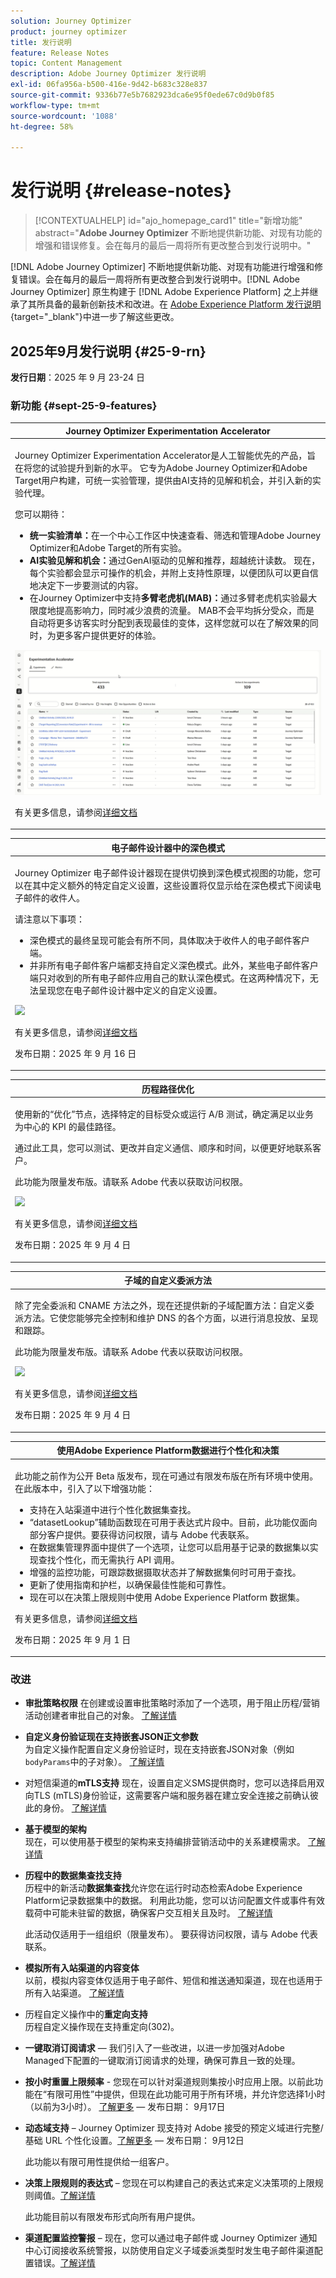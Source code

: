 ```yaml
---
solution: Journey Optimizer
product: journey optimizer
title: 发行说明
feature: Release Notes
topic: Content Management
description: Adobe Journey Optimizer 发行说明
exl-id: 06fa956a-b500-416e-9d42-b683c328e837
source-git-commit: 9336b77e5b7682923dca6e95f0ede67c0d9b0f85
workflow-type: tm+mt
source-wordcount: '1088'
ht-degree: 58%

---
```


# 发行说明 {#release-notes}

>[!CONTEXTUALHELP]
>id="ajo_homepage_card1"
>title="新增功能"
>abstract="**Adobe Journey Optimizer** 不断地提供新功能、对现有功能的增强和错误修复。会在每月的最后一周将所有更改整合到发行说明中。"

[!DNL Adobe Journey Optimizer] 不断地提供新功能、对现有功能进行增强和修复错误。会在每月的最后一周将所有更改整合到发行说明中。[!DNL Adobe Journey Optimizer] 原生构建于 [!DNL Adobe Experience Platform] 之上并继承了其所具备的最新创新技术和改进。在 [Adobe Experience Platform 发行说明](https://experienceleague.adobe.com/docs/experience-platform/release-notes/latest.html?lang=zh-Hans){target="_blank"}中进一步了解这些更改。


## 2025年9月发行说明 {#25-9-rn}

**发行日期**：2025 年 9 月 23-24 日

### 新功能 {#sept-25-9-features}

<!--<table>
<thead>
<tr>
<th><strong>Public API to retrieve journeys</strong><br/></th>
</tr>
</thead>
<tbody>
<tr>
<td>
<p>A new Journey Optimizer API is now available to retrieve journeys and their associated objects such as campaigns and surfaces.</p>
</td>
</tr>
</tbody>
</table>-->

<!--table>
<thead>
<tr>
<th><strong>New Web Push notifications channel</strong><br/></th>
</tr>
</thead>
<tbody>
<tr>
<td>
<p>Adobe Journey Optimizer now supports Web Push notifications, expanding the push channel beyond mobile. You can seamlessly deliver notifications to both mobile and desktop browsers, enabling you to reach customers directly on their devices without requiring an app.</p>
<p>This enhancement allows you to engage users with timely, personalized messages in real time, leveraging the same authoring workflows and targeting capabilities already available for mobile push.</p>
</td>
</tr>
</tbody>
</table-->

<!--table>
<thead>
<tr>
<th><strong>Custom action monitoring and reporting</strong><br/></th>
</tr>
</thead>
<tbody>
<tr>
<td>
<p>Custom action monitoring and reporting is now available. This capability provides better visibility into journey health and execution, including lifecycle status and performance alerts. You can now quickly understand when, where, and why an anomalous situation is occurring in a custom action.</p>
</td>
</tr>
</tbody>
</table-->

<!--<table>
<thead>
<tr>
<th><strong>New source connectors for loyalty apps</strong><br/></th>
</tr>
</thead>
<tbody>
<tr>
<td>
<p>New source connectors are now available in Adobe Experience Platform for the Talon.One, Capillary, and Kobie loyalty apps. These connectors let you seamlessly stream loyalty data into Adobe Experience Platform and leverage these data in Journey Optimizer.</p>
</td>
</tr>
</tbody>
</table>-->

<!--table>
<thead>
<tr>
<th><strong>Journey Agent is here!</strong><br/></th>
</tr>
</thead>
<tbody>
<tr>
<td>
<p>Powered by Adobe Experience Platform Agent Orchestrator, Journey Agent is available in Journey Optimizer. It enables you to analyze journeys through a natural language interface. The agent will detect audience or schedule conflicts and profile drop-offs in a journey to help you take steps to resolve them. Soon, you will be able to create journeys with agentic support.</p>
</td>
</tr>
</tbody>
</table-->

<table>
<thead>
<tr>
<th><strong>Journey Optimizer Experimentation Accelerator</strong><br/></th>
</tr>
</thead>
<tbody>
<tr>
<td>
<p>Journey Optimizer Experimentation Accelerator是人工智能优先的产品，旨在将您的试验提升到新的水平。 它专为Adobe Journey Optimizer和Adobe Target用户构建，可统一实验管理，提供由AI支持的见解和机会，并引入新的实验代理。</p>
<p>您可以期待：</p>
<ul>
<li><strong>统一实验清单：</strong>在一个中心工作区中快速查看、筛选和管理Adobe Journey Optimizer和Adobe Target的所有实验。</li>
<li><strong>AI实验见解和机会：</strong>通过GenAI驱动的见解和推荐，超越统计读数。 现在，每个实验都会显示可操作的机会，并附上支持性原理，以便团队可以更自信地决定下一步要测试的内容。</li>
<li>在Journey Optimizer中支持<strong>多臂老虎机(MAB)：</strong>通过多臂老虎机实验最大限度地提高影响力，同时减少浪费的流量。 MAB不会平均拆分受众，而是自动将更多访客实时分配到表现最佳的变体，这样您就可以在了解效果的同时，为更多客户提供更好的体验。</li></ul>
<p><img src="assets/do-not-localize/experimentation-accelerator.gif"/></p>
<p>有关更多信息，请参阅<a href="../content-management/experiment-accelerator.md">详细文档</a></p>
</td>
</tr>
</tbody>
</table>

<!--table>
<thead>
<tr>
<th><strong>Landing page custom forms</strong><br/></th>
</tr>
</thead>
<tbody>
<tr>
<td>
<p>With [!DNL Journey Optimizer], you can now capture profile attributes though your landing pages.</p>
<p>Create, design and manage custom forms tailored to your needs based on a specific dataset. You can then leverage these forms in landing pages to add the profile attributes of your choice into the dataset defined for each form.</p>
<p>This capability is available in Limited Availability. Contact your Adobe representative to gain access.</p>
<p><img src="assets/do-not-localize/forms.gif"/></p>
<p>For more information, refer to the <a href="../landing-pages/lp-forms.md">detailed documentation</a></p>
</td>
</tr>
</tbody>
</table-->

<!--table>
<thead>
<tr>
<th><strong>PDF attachments to emails</strong><br/></th>
</tr>
</thead>
<tbody>
<tr>
<td>
<p>You can now attach a static PDF file to an email message sent with Journey Optimizer.</p>
<ul>
<li>You can send up to 6 messages with a PDF attachement per profile per year.</li>
<li>The maximum allowed file size for each attachment is 5 MB.</li>
<li>For any additional size or volume, you can purchase the PDF Attachments add-on. For more details, contact your Adobe representative.</li>
</ul>
<p>Previously released in Limited Availability, this capability is now available to all environments (General Availability).</p>
<p><img src="assets/do-not-localize/pdf-attachments.gif"/></p>
<p>For more information, refer to the <a href="../email/pdf-attachments.md">detailed documentation</a></p>
</td>
</tr>
</tbody>
</table-->

<table>
<thead>
<tr>
<th><strong>电子邮件设计器中的深色模式</strong><br/></th>
</tr>
</thead>
<tbody>
<tr>
<td>
<p>Journey Optimizer 电子邮件设计器现在提供切换到深色模式视图的功能，您可以在其中定义额外的特定自定义设置，这些设置将仅显示给在深色模式下阅读电子邮件的收件人。</p>
<p>请注意以下事项：</p>
<ul>
<li>深色模式的最终呈现可能会有所不同，具体取决于收件人的电子邮件客户端。</li>
<li>并非所有电子邮件客户端都支持自定义深色模式。此外，某些电子邮件客户端只对收到的所有电子邮件应用自己的默认深色模式。在这两种情况下，无法呈现您在电子邮件设计器中定义的自定义设置。</li>
</ul>
<p><img src="assets/do-not-localize/dark-mode.gif"/></p>
<p>有关更多信息，请参阅<a href="../email/dark-mode.md">详细文档</a></p>
 <p>发布日期：2025 年 9 月 16 日</p>
</td>
</tr>
</tbody>
</table>

<table>
<thead>
<tr>
<th><strong>历程路径优化</strong><br/></th>
</tr>
</thead>
<tbody>
<tr>
<td>
<p>使用新的“优化”节点，选择特定的目标受众或运行 A/B 测试，确定满足以业务为中心的 KPI 的最佳路径。</p>
<p>通过此工具，您可以测试、更改并自定义通信、顺序和时间，以便更好地联系客户。</p>
<p>此功能为限量发布版。请联系 Adobe 代表以获取访问权限。</p>
<p><img src="assets/do-not-localize/optimize.gif"/></p>
<p>有关更多信息，请参阅<a href="../building-journeys/optimize.md">详细文档</a></p>
<p>发布日期：2025 年 9 月 4 日</p>
</td>
</tr>
</tbody>
</table>

<table>
<thead>
<tr>
<th><strong>子域的自定义委派方法</strong><br/></th>
</tr>
</thead>
<tbody>
<tr>
<td>
<p>除了完全委派和 CNAME 方法之外，现在还提供新的子域配置方法：自定义委派方法。它使您能够完全控制和维护 DNS 的各个方面，以进行消息投放、呈现和跟踪。</p>
<p>此功能为限量发布版。请联系 Adobe 代表以获取访问权限。</p>
<p><img src="assets/do-not-localize/custom-delegation.gif"/></p>
<p>有关更多信息，请参阅<a href="../configuration/delegate-custom-subdomain.md">详细文档</a></p>
<p>发布日期：2025 年 9 月 4 日</p>
</td>
</tr>
</tbody>
</table>

<table>
<thead>
<tr>
<th><strong>使用Adobe Experience Platform数据进行个性化和决策</strong><br/></th>
</tr>
</thead>
<tbody>
<tr>
<td>
<p>此功能之前作为公开 Beta 版发布，现在可通过有限发布版在所有环境中使用。在此版本中，引入了以下增强功能：</p>
<ul><li>支持在入站渠道中进行个性化数据集查找。</li>
<li>“datasetLookup”辅助函数现在可用于表达式片段中。目前，此功能仅面向部分客户提供。要获得访问权限，请与 Adobe 代表联系。</li>
<li>在数据集管理界面中提供了一个选项，让您可以启用基于记录的数据集以实现查找个性化，而无需执行 API 调用。</li>
<li>增强的监控功能，可跟踪数据摄取状态并了解数据集何时可用于查找。</li>
<li>更新了使用指南和护栏，以确保最佳性能和可靠性。</li>
<li>现在可以在决策上限规则中使用 Adobe Experience Platform 数据集。</li></ul></p>
<p>有关更多信息，请参阅<a href="../data/lookup-aep-data.md">详细文档</a></p>
<p>发布日期：2025 年 9 月 1 日</p>
</td>
</tr>
</tbody>
</table>

### 改进

* **审批策略权限**
在创建或设置审批策略时添加了一个选项，用于阻止历程/营销活动创建者审批自己的对象。 [了解详情](../test-approve/approval-policies.md)

<!--
* **New Journey Alerts**  
  New pre-configured alerts are available for journeys:

  * [Profile Discard Rate Exceeded](../reports/alerts.md#profile-discard-rate-exceeded): Ratio of profile discards to entered profiles over the last 5 mins exceeded threshold.  
  * [Custom Action Error Rate Exceeded](../reports/alerts.md#custom-action-error-rate-exceeded): Ratio of custom action errors to successful HTTP calls over the last 5 mins exceeded threshold.  
  * [Profile Error Rate Exceeded](../reports/alerts.md#profile-error-rate-exceeded): Ratio of profiles-in-error to entered profiles over the last 5 mins exceeded threshold.

  You can modify threshold values and subscribe to individual journey-level alerts vs globally.
-->

* **自定义身份验证现在支持嵌套JSON正文参数**\
  为自定义操作配置自定义身份验证时，现在支持嵌套JSON对象（例如`bodyParams`中的子对象）。 [了解详情](../datasource/external-data-sources.md#custom-authentication-mode)

<!--
* **Custom attributes support with One-click unsubscribe URL**  
  With Journey Optimizer, if you are managing consent outside of Adobe, you can set an external custom endpoint by defining your own one-click unsubscribe link in the email configuration. When your recipients click the unsubscribe link, Journey Optimizer appends some default profile-specific parameters to the consent update event. 

  To further personalize the unsubscribe email address, you can now define custom attributes that will be appended to the consent event. This capability has already been available for the custom one-click unsubscribe link since the August 25 release.-->

* 对短信渠道的&#x200B;**mTLS支持**
现在，设置自定义SMS提供商时，您可以选择启用双向TLS (mTLS)身份验证，这需要客户端和服务器在建立安全连接之前确认彼此的身份。 [了解详情](../sms/sms-configuration-custom.md)

* **基于模型的架构**\
  现在，可以使用基于模型的架构来支持编排营销活动中的关系建模需求。 [了解详情](../orchestrated/gs-schemas.md)

* **历程中的数据集查找支持**\
  历程中的新活动&#x200B;**数据集查找**&#x200B;允许您在运行时动态检索Adobe Experience Platform记录数据集中的数据。 利用此功能，您可以访问配置文件或事件有效载荷中可能未驻留的数据，确保客户交互相关且及时。 [了解详情](../building-journeys/dataset-lookup.md)

  此活动仅适用于一组组织（限量发布）。 要获得访问权限，请与 Adobe 代表联系。

* **模拟所有入站渠道的内容变体**\
  以前，模拟内容变体仅适用于电子邮件、短信和推送通知渠道，现在也适用于所有入站渠道。 [了解详情](../test-approve/simulate-sample-input.md)

<!--* **Webhook support for API triggered campaigns**  
  API triggered campaigns now support webhooks. Configure a webhook URL to receive real-time status updates for every message, improving observability and enabling seamless monitoring and automation.-->

* 历程自定义操作中的&#x200B;**重定向支持**\
  历程自定义操作现在支持重定向(302)。

<!--* **High throughput mode for API triggered email campaigns**  
  A new High throughput mode is now available in API triggered campaigns. This mode is designed for large-scale, real-time messaging (up to 5000 transactions per second) and provides higher availability with lower latency.  
  This capability is only available for the email channel, for organizations that have purchased the Adobe High throughput transactional messaging add-on offering. Contact your Adobe representative for more details.-->

* **一键取消订阅请求** — 我们引入了一些改进，以进一步加强对Adobe Managed下配置的一键取消订阅请求的处理，确保可靠且一致的处理。

* **按小时重置上限频率** - 您现在可以针对渠道规则集按小时应用上限。以前此功能在“有限可用性”中提供，但现在此功能可用于所有环境，并允许您选择1小时（以前为3小时）。 [了解更多](../conflict-prioritization/channel-capping.md) — 发布日期： 9月17日

* **动态域支持** – Journey Optimizer 现支持对 Adobe 接受的预定义域进行完整/基础 URL 个性化设置。[了解更多](../personalization/personalization-build-expressions.md#where) — 发布日期： 9月12日

  此功能以有限可用性提供给一组客户。

* **决策上限规则的表达式** – 您现在可以构建自己的表达式来定义决策项的上限规则阈值。[了解详情](../experience-decisioning/items.md#capping)

  此功能目前以有限发布形式向所有用户提供。

* **渠道配置监控警报** – 现在，您可以通过电子邮件或 Journey Optimizer 通知中心订阅接收系统警报，以防使用自定义子域委派类型时发生电子邮件渠道配置错误。[了解详情](../reports/alerts.md#alert-dns-record-missing)


